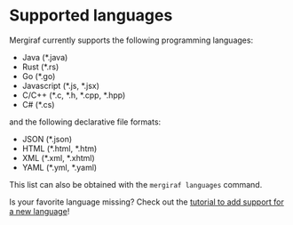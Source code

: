 # Supported languages

Mergiraf currently supports the following programming languages:
* Java (*.java)
* Rust (*.rs)
* Go (*.go)
* Javascript (*.js, *.jsx)
* C/C++ (*.c, *.h, *.cpp, *.hpp)
* C# (*.cs)

and the following declarative file formats:
* JSON (*.json)
* HTML (*.html, *.htm)
* XML (*.xml, *.xhtml)
* YAML (*.yml, *.yaml)

This list can also be obtained with the `mergiraf languages` command.

Is your favorite language missing? Check out the [tutorial to add support for a new language](./adding-a-language.md)!

